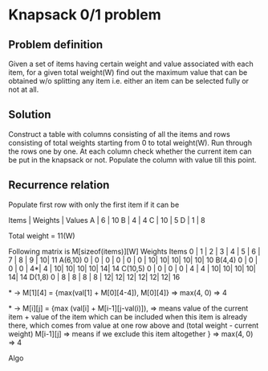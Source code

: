 # Knapsack 0/1 problem

## Problem definition

Given a set of items having certain weight and value associated with each item, for a given total weight(W) find out the maximum value that can be obtained w/o splitting any item i.e. either an item can be selected fully or not at all.

## Solution
Construct a table with columns consisting of all the items and rows consisting of total weights starting from 0 to total weight(W). Run through the rows one by one. At each column check whether the current item can be put in the knapsack or not. Populate the column with value till this point.

## Recurrence relation
Populate first row with only the first item if it can be

Items | Weights | Values
  A   |  6      |   10
  B   |  4      |   4
  C   |  10     |   5
  D   |  1      |   8

Total weight = 11(W)

Following matrix is M[sizeof(items)][W]
       Weights
Items   0 | 1 | 2 | 3 | 4 | 5 | 6 | 7 | 8 | 9 | 10| 11 
A(6,10) 0 | 0 | 0 | 0 | 0 | 0 | 10| 10| 10| 10| 10| 10
B(4,4)  0 | 0 | 0 | 0 | 4*| 4 | 10| 10| 10| 10| 14| 14
C(10,5) 0 | 0 | 0 | 0 | 4 | 4 | 10| 10| 10| 10| 14| 14
D(1,8)  0 | 8 | 8 | 8 | 8 | 12| 12| 12| 12| 12| 12| 16

\* -> M[1][4] = {max(val[1] + M[0][4-4]), M[0][4]} => max(4, 0) => 4

\* -> M[i][j] = {max
                    (val[i] + M[i-1][j-val(i)]), => means value of the current item + value of the item which can be included when this item is already there, which comes from value at one row above and (total weight - current weight)
                     M[i-1][j]  => means if we exclude this item altogether
                                } => max(4, 0) => 4

Algo
~~~~

~~~~


